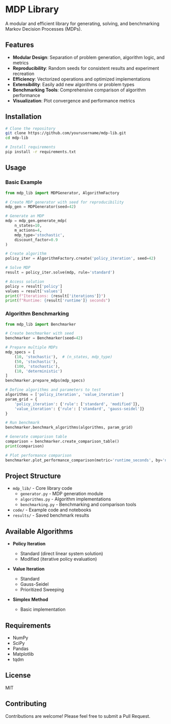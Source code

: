 # MDP Library

A modular and efficient library for generating, solving, and benchmarking Markov Decision Processes (MDPs).

## Features

- **Modular Design**: Separation of problem generation, algorithm logic, and metrics
- **Reproducibility**: Random seeds for consistent results and experiment recreation
- **Efficiency**: Vectorized operations and optimized implementations
- **Extensibility**: Easily add new algorithms or problem types
- **Benchmarking Tools**: Comprehensive comparison of algorithm performance
- **Visualization**: Plot convergence and performance metrics

## Installation

```bash
# Clone the repository
git clone https://github.com/yourusername/mdp-lib.git
cd mdp-lib

# Install requirements
pip install -r requirements.txt
```

## Usage

### Basic Example

```python
from mdp_lib import MDPGenerator, AlgorithmFactory

# Create MDP generator with seed for reproducibility
mdp_gen = MDPGenerator(seed=42)

# Generate an MDP
mdp = mdp_gen.generate_mdp(
    n_states=10,
    m_actions=4,
    mdp_type='stochastic',
    discount_factor=0.9
)

# Create algorithm
policy_iter = AlgorithmFactory.create('policy_iteration', seed=42)

# Solve MDP
result = policy_iter.solve(mdp, rule='standard')

# Access solution
policy = result['policy']
values = result['values']
print(f"Iterations: {result['iterations']}")
print(f"Runtime: {result['runtime']} seconds")
```

### Algorithm Benchmarking

```python
from mdp_lib import Benchmarker

# Create benchmarker with seed
benchmarker = Benchmarker(seed=42)

# Prepare multiple MDPs
mdp_specs = [
    (10, 'stochastic'),  # (n_states, mdp_type)
    (50, 'stochastic'),
    (100, 'stochastic'),
    (10, 'deterministic')
]
benchmarker.prepare_mdps(mdp_specs)

# Define algorithms and parameters to test
algorithms = ['policy_iteration', 'value_iteration']
param_grid = {
    'policy_iteration': {'rule': ['standard', 'modified']},
    'value_iteration': {'rule': ['standard', 'gauss-seidel']}
}

# Run benchmark
benchmarker.benchmark_algorithms(algorithms, param_grid)

# Generate comparison table
comparison = benchmarker.create_comparison_table()
print(comparison)

# Plot performance comparison
benchmarker.plot_performance_comparison(metric='runtime_seconds', by='n_states')
```

## Project Structure

- `mdp_lib/` - Core library code
  - `generator.py` - MDP generation module
  - `algorithms.py` - Algorithm implementations
  - `benchmarking.py` - Benchmarking and comparison tools
- `code/` - Example code and notebooks
- `results/` - Saved benchmark results

## Available Algorithms

- **Policy Iteration**
  - Standard (direct linear system solution)
  - Modified (iterative policy evaluation)
  
- **Value Iteration**
  - Standard
  - Gauss-Seidel
  - Prioritized Sweeping
  
- **Simplex Method**
  - Basic implementation

## Requirements

- NumPy
- SciPy
- Pandas
- Matplotlib
- tqdm

## License

MIT

## Contributing

Contributions are welcome! Please feel free to submit a Pull Request. 